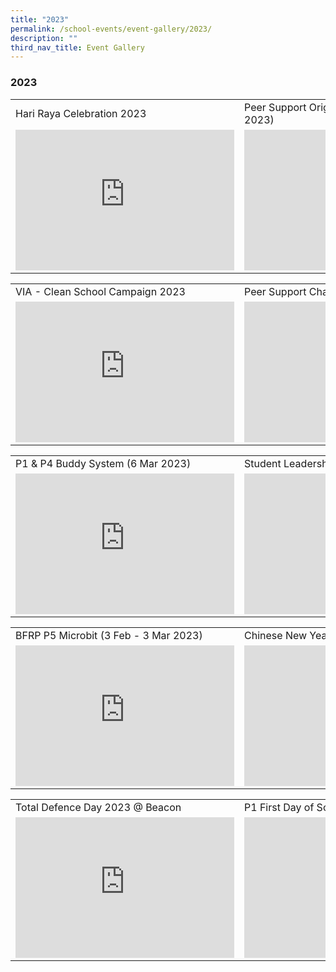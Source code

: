 ```yaml
---
title: "2023"
permalink: /school-events/event-gallery/2023/
description: ""
third_nav_title: Event Gallery
---
```

### 2023

<table style="width:100%">
  <tbody><tr>
    <td>Hari Raya Celebration 2023</td>
    <td>Peer Support Origami Challenge (2 - 4 May 2023)</td>
  </tr>
  <tr>
    <td><iframe src="https://docs.google.com/presentation/d/e/2PACX-1vTTCjE8XzlHGuGRGU4Lp4q-ZKUoxV6Cm8i0by48SNDreyF3oWHvH2oUggb3IS5s1bfP9xbv_UVGDvtf/embed?start=false&amp;loop=false&amp;delayms=3000" frameborder="0" width="350" height="225" allowfullscreen="true"></iframe></td>
    <td><iframe allowfullscreen="true" height="225" width="350" frameborder="0" src="https://docs.google.com/presentation/d/e/2PACX-1vTFLa985OMVPUy7TAzhSAHwaZd01ukz3w4QZpwGKTXGLvvCrijvXP_maI2AJnsUA9fGTZZnkmAYHebD/embed?start=false&amp;loop=false&amp;delayms=3000"></iframe></td>
  </tr>
</tbody></table>

<table style="width:100%">
  <tbody><tr>
    <td>VIA - Clean School Campaign 2023</td>
    <td>Peer Support Challenge T1W10 to T2W3</td>
  </tr>
  <tr>
    <td><iframe src="https://docs.google.com/presentation/d/e/2PACX-1vQzPKl0c8dXFLj-tIFwuArIgrzg6Fo9lA4Y2kp2sIKcrlQDTgMrXrVeCKcD6oe6HxkiE18Ak6Y6F3QN/embed?start=false&amp;loop=false&amp;delayms=3000" frameborder="0" width="350" height="225" allowfullscreen="true"></iframe></td>
    <td><iframe src="https://docs.google.com/presentation/d/e/2PACX-1vS4GYWZ-1MAKBcETOhlyVfY5A3mLYFqki46a3gqd4tSyEjhm6DeXqWBGaVEJcFxsbi6keR4wad36wRC/embed?start=false&amp;loop=false&amp;delayms=3000" frameborder="0" width="350" height="225" allowfullscreen="true"></iframe></td>
  </tr>
</tbody></table>

<table style="width:100%">
  <tbody><tr>
    <td>P1 &amp; P4 Buddy System (6 Mar 2023)</td>
    <td>Student Leadership Investiture (3 Mar 2023)</td>
  </tr>
  <tr>
    <td><iframe allowfullscreen="true" height="225" width="350" frameborder="0" src="https://docs.google.com/presentation/d/e/2PACX-1vQ4-3GTE8nnCMvEoV7m0JYvhYrSVoV1glusLZrea4obbKML-igJcw2kNX3M6TF_z9qQud5G_jc8f4mv/embed?start=false&amp;loop=false&amp;delayms=3000"></iframe></td>
    <td><iframe allowfullscreen="true" height="225" width="350" frameborder="0" src="https://docs.google.com/presentation/d/e/2PACX-1vQk5XWv-g0kH6lyUguov2qsenWcK-GNG_Z5d2HdPtGsTxNZ9Eqgr5qwLhX1lzoBCfHlPj9g8L3WI4nF/embed?start=false&amp;loop=false&amp;delayms=3000"></iframe></td>
  </tr>
</tbody></table>

<table style="width:100%">
  <tbody><tr>
    <td>BFRP P5 Microbit (3 Feb - 3 Mar 2023)</td>
    <td>Chinese New Year Celebrations 2023</td>
  </tr>
  <tr>
    <td><iframe src="https://docs.google.com/presentation/d/e/2PACX-1vRKD6XtWjc3CX94CxouBTokQ8Cy4aYPpjb0Fhx5oJTxE1Pf6TQZNVVNElz7L-M7elQHqEG4u-YSTYv-/embed?start=false&amp;loop=false&amp;delayms=3000" frameborder="0" width="350" height="225" allowfullscreen="true"></iframe></td>
    <td><iframe allowfullscreen="true" height="225" width="350" frameborder="0" src="https://docs.google.com/presentation/d/e/2PACX-1vQXppAQwNXxTYIoKWwTu0bfD3UJemTBPXvYwq_8h2x-X6CJ64hF2isCjjWq5l3vTB-wwlJCyA0GwLOr/embed?start=false&amp;loop=false&amp;delayms=3000"></iframe></td>
  </tr>
</tbody></table>

<table style="width:100%">
  <tbody><tr>
    <td>Total Defence Day 2023 @ Beacon</td>
    <td>P1 First Day of School (Jan 2023)</td>
  </tr>
  <tr>
    <td><iframe allowfullscreen="true" height="225" width="350" frameborder="0" src="https://docs.google.com/presentation/d/e/2PACX-1vQQ1MPnsH5e2Ik5lQ_Jt9CzVldiHltBnmDfjJIJfla0YQJoYrX1cTXxnxai17eD1VEnXHo7Cbz7yWu6/embed?start=false&amp;loop=false&amp;delayms=3000"></iframe></td>
    <td><iframe src="https://docs.google.com/presentation/d/e/2PACX-1vTpG_VHxfhBrGk5trvj8ksYN0XN1Dj_zXQTcJRLpHrGV9d0n_nKPBO9GhnPB2zMhbLWARRe-Avxtypl/embed?start=false&amp;loop=false&amp;delayms=3000" frameborder="0" width="350" height="225" allowfullscreen="true"></iframe></td>
  </tr>
</tbody></table>
